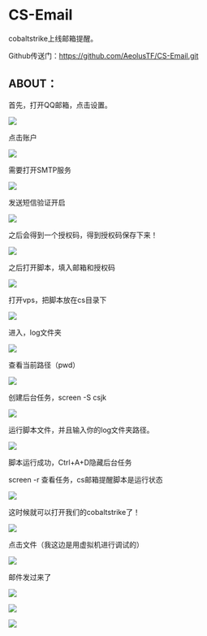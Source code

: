 # CS-Email

cobaltstrike上线邮箱提醒。

Github传送门：https://github.com/AeolusTF/CS-Email.git

## ABOUT：

首先，打开QQ邮箱，点击设置。

![](https://aeolustf.github.io/2021/03/08/cobaltstrike%E9%82%AE%E7%AE%B1%E6%8F%90%E9%86%92/0.png)

点击账户

![](https://aeolustf.github.io/2021/03/08/cobaltstrike%E9%82%AE%E7%AE%B1%E6%8F%90%E9%86%92/1.png)

需要打开SMTP服务

![](https://aeolustf.github.io/2021/03/08/cobaltstrike%E9%82%AE%E7%AE%B1%E6%8F%90%E9%86%92/2.png)

发送短信验证开启

![](https://aeolustf.github.io/2021/03/08/cobaltstrike%E9%82%AE%E7%AE%B1%E6%8F%90%E9%86%92/3.png)

之后会得到一个授权码，得到授权码保存下来！

![](https://aeolustf.github.io/2021/03/08/cobaltstrike%E9%82%AE%E7%AE%B1%E6%8F%90%E9%86%92/4.png)

之后打开脚本，填入邮箱和授权码

![](https://aeolustf.github.io/2021/03/08/cobaltstrike%E9%82%AE%E7%AE%B1%E6%8F%90%E9%86%92/5.png)

打开vps，把脚本放在cs目录下

![](https://aeolustf.github.io/2021/03/08/cobaltstrike%E9%82%AE%E7%AE%B1%E6%8F%90%E9%86%92/6.png)

进入，log文件夹

![](https://aeolustf.github.io/2021/03/08/cobaltstrike%E9%82%AE%E7%AE%B1%E6%8F%90%E9%86%92/7.png)

查看当前路径（pwd）

![](https://aeolustf.github.io/2021/03/08/cobaltstrike%E9%82%AE%E7%AE%B1%E6%8F%90%E9%86%92/8.png)

创建后台任务，screen -S csjk

![](https://aeolustf.github.io/2021/03/08/cobaltstrike%E9%82%AE%E7%AE%B1%E6%8F%90%E9%86%92/9.png)

运行脚本文件，并且输入你的log文件夹路径。

![](https://aeolustf.github.io/2021/03/08/cobaltstrike%E9%82%AE%E7%AE%B1%E6%8F%90%E9%86%92/10.png)

脚本运行成功，Ctrl+A+D隐藏后台任务

screen -r 查看任务，cs邮箱提醒脚本是运行状态

![](https://aeolustf.github.io/2021/03/08/cobaltstrike%E9%82%AE%E7%AE%B1%E6%8F%90%E9%86%92/11.png)

这时候就可以打开我们的cobaltstrike了！

![](https://aeolustf.github.io/2021/03/08/cobaltstrike%E9%82%AE%E7%AE%B1%E6%8F%90%E9%86%92/12.png)

点击文件（我这边是用虚拟机进行调试的）

![](https://aeolustf.github.io/2021/03/08/cobaltstrike%E9%82%AE%E7%AE%B1%E6%8F%90%E9%86%92/13.png)

邮件发过来了

![](https://aeolustf.github.io/2021/03/08/cobaltstrike%E9%82%AE%E7%AE%B1%E6%8F%90%E9%86%92/14.png)

![](https://aeolustf.github.io/2021/03/08/cobaltstrike%E9%82%AE%E7%AE%B1%E6%8F%90%E9%86%92/15.png)

![](https://aeolustf.github.io/2021/03/08/cobaltstrike%E9%82%AE%E7%AE%B1%E6%8F%90%E9%86%92/16.png)

